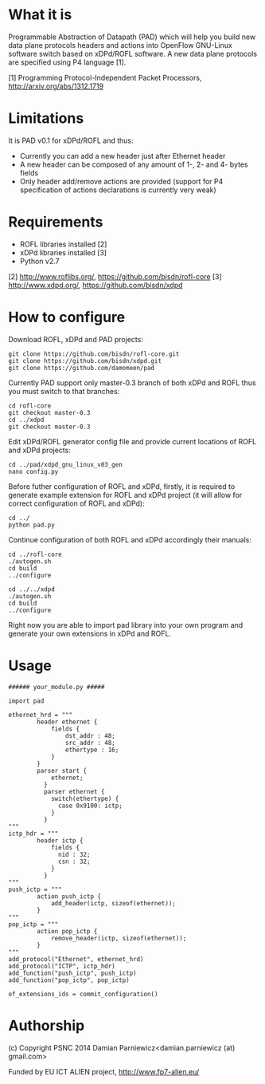 What it is
=======

Programmable Abstraction of Datapath (PAD) which will help you build new data plane protocols headers and actions into OpenFlow GNU-Linux software switch based on xDPd/ROFL software. A new data plane protocols are specified using P4 language [1].

[1] Programming Protocol-Independent Packet Processors, http://arxiv.org/abs/1312.1719

Limitations
========

It is PAD v0.1 for xDPd/ROFL and thus:

 - Currently you can add a new header just after Ethernet header
 - A new header can be composed of any amount of 1-, 2- and 4- bytes fields
 - Only header add/remove actions are provided (support for P4 specification of actions declarations is currently very weak)

Requirements
==========

- ROFL libraries installed [2]
- xDPd libraries installed [3]
- Python v2.7

[2] http://www.roflibs.org/, https://github.com/bisdn/rofl-core
[3] http://www.xdpd.org/, https://github.com/bisdn/xdpd

How to configure 
=============

Download ROFL, xDPd and PAD projects:

    git clone https://github.com/bisdn/rofl-core.git
    git clone https://github.com/bisdn/xdpd.git
    git clone https://github.com/damomeen/pad
    
Currently PAD support only master-0.3 branch of both xDPd and ROFL thus you must switch to that branches:
   
    cd rofl-core
    git checkout master-0.3
    cd ../xdpd
    git checkout master-0.3

Edit xDPd/ROFL generator config file and provide current locations of ROFL and xDPd projects:

    cd ../pad/xdpd_gnu_linux_v03_gen
    nano config.py 

Before futher configuration of ROFL and xDPd, firstly, it is required to generate example extension for ROFL and xDPd project (it will allow for correct configuration of ROFL and xDPd): 

    cd ../
    python pad.py

Continue configuration of both ROFL and xDPd accordingly their manuals:

    cd ../rofl-core
    ./autogen.sh
    cd build
    ../configure
    
    cd ../../xdpd
    ./autogen.sh
    cd build
    ../configure

Right now you are able to import pad library into your own program and generate your own extensions in xDPd and ROFL.

Usage
====

    ###### your_module.py #####
    
    import pad
    
    ethernet_hrd = """
            header ethernet {
                fields {
                    dst_addr : 48;
                    src_addr : 48;
                    ethertype : 16;
                }
            }
            parser start {
                ethernet;
              }
              parser ethernet {
                switch(ethertype) { 
                  case 0x9100: ictp;
                }
              }
    """
    ictp_hdr = """
            header ictp {   
                fields {
                  nid : 32; 
                  csn : 32;   
                }
              }
    """
    push_ictp = """
            action push_ictp {
                add_header(ictp, sizeof(ethernet));
            }
    """
    pop_ictp = """
            action pop_ictp {
                remove_header(ictp, sizeof(ethernet));
            }
    """
    add_protocol("Ethernet", ethernet_hrd)
    add_protocol("ICTP", ictp_hdr)
    add_function("push_ictp", push_ictp)
    add_function("pop_ictp", pop_ictp)   
    
    of_extensions_ids = commit_configuration()


Authorship
========
(c) Copyright PSNC 2014
Damian Parniewicz<damian.parniewicz (at) gmail.com>

Funded by EU ICT ALIEN project, http://www.fp7-alien.eu/
